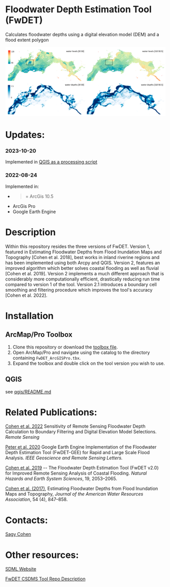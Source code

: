 # Floodwater Depth Estimation Tool (FwDET)
Calculates floodwater depths using a digital elevation model (DEM) and a flood extent polygon

![screen capture](/assets/remotesensing-14-05313-g009.png)

# Updates:
### 2023-10-20
Implemented in [QGIS as a processing script](qgis/README.md)

### 2022-08-24
Implemented in:
- >= ArcGis 10.5
- ArcGis Pro
- Google Earth Engine
    
# Description
Within this repository resides the three versions of
FwDET. Version 1, featured in Estimating Floodwater Depths from Flood
Inundation Maps and Topography [Cohen et al. 2018], best works in
inland riverine regions and has been implemented using both Arcpy and
QGIS. Version 2, features an improved algorithm which better solves
coastal flooding as well as fluvial [Cohen et al. 2019]. Version 2 implements a much
different approach that is considerably more computationally
efficient, drastically reducing run time compared to version 1 of the
tool. Version 2.1 introduces a boundary cell smoothing and filtering procedure which
improves the tool's accuracy [Cohen et al. 2022].

# Installation

## ArcMap/Pro Toolbox
1. Clone this repository or download the 
[toolbox file](fwdet/FwDET.tbx).
2. Open ArcMap/Pro and navigate using the catalog to the directory
   containing `FwDET_ArcGISPro.tbx`.
3. Expand the toolbox and double click on the tool version you wish to
   use.
   
## QGIS
see [qgis/README.md](qgis/README.md)


# Related Publications:
[Cohen et al. 2022](https://doi.org/10.3390/rs14215313)  Sensitivity of Remote Sensing Floodwater Depth Calculation to Boundary Filtering and Digital Elevation Model Selections. _Remote Sensing_

[Peter et al. 2020](https://doi.org/10.1109/LGRS.2020.3031190) Google Earth Engine 
Implementation of the Floodwater Depth Estimation Tool (FwDET-GEE) for Rapid and Large Scale Flood Analysis. 
_IEEE Geoscience and Remote Sensing Letters._

[Cohen et al. 2019](https://doi.org/10.5194/nhess-2019-78) -- The
Floodwater Depth Estimation Tool (FwDET v2.0) for Improved Remote
Sensing Analysis of Coastal Flooding. _Natural Hazards and Earth System Sciences_, 19, 2053–2065. 

[Cohen et al. (2017)](https://doi.org/10.1111/1752-1688.12609), Estimating Floodwater Depths from Flood
Inundation Maps and Topography, _Journal of the American Water
Resources Association_, 54 (4), 847–858.

# Contacts:
[Sagy Cohen](mailto:sagy.cohen@ua.edu)

# Other resources:

[SDML Website](https://sdml.ua.edu)

[FwDET CSDMS Tool Repo Description](https://csdms.colorado.edu/wiki/Model:FwDET)

